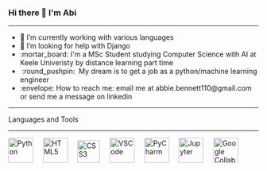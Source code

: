 ### Hi there 👋 I'm Abi
<hr>
<ul>
<li> 🌱 I’m currently working with various languages </li> 
<li> 🤔 I’m looking for help with Django </li> 
<li> :mortar_board: I'm a MSc Student studying Computer Science with AI at Keele Univeristy by distance learning part time</li>
<li> &nbsp:round_pushpin:&nbsp My dream is to get a job as a python/machine learning engineer </li>


<li> :envelope: How to reach me: email me at abbie.bennett110@gmail.com or send me a message on linkedin </li> 
</ul>
<hr>
Languages and Tools
<hr>
<p float="left">
<img src="https://upload.wikimedia.org/wikipedia/commons/c/c3/Python-logo-notext.svg" width="50px" alt="Python"> &nbsp &nbsp
<img src="https://www.w3.org/html/logo/badge/html5-badge-h-solo.png" width="50px" alt="HTML5"> &nbsp &nbsp
<img src="https://icon-library.com/images/css-icon-png/css-icon-png-0.jpg" width="45px" alt="CSS3"> &nbsp &nbsp
<img src="https://upload.wikimedia.org/wikipedia/commons/9/9a/Visual_Studio_Code_1.35_icon.svg" width="50px" alt="VSCode"> &nbsp &nbsp
<img src="https://upload.wikimedia.org/wikipedia/commons/1/1d/PyCharm_Icon.svg" width="50px" alt="PyCharm"> &nbsp &nbsp
<img src="https://upload.wikimedia.org/wikipedia/commons/3/38/Jupyter_logo.svg" width="50px" alt="Jupyter"> &nbsp &nbsp
<img src="https://colab.research.google.com/img/colab_favicon_256px.png" width="50px" alt="Google Collab Notebook"> &nbsp 
</p>
